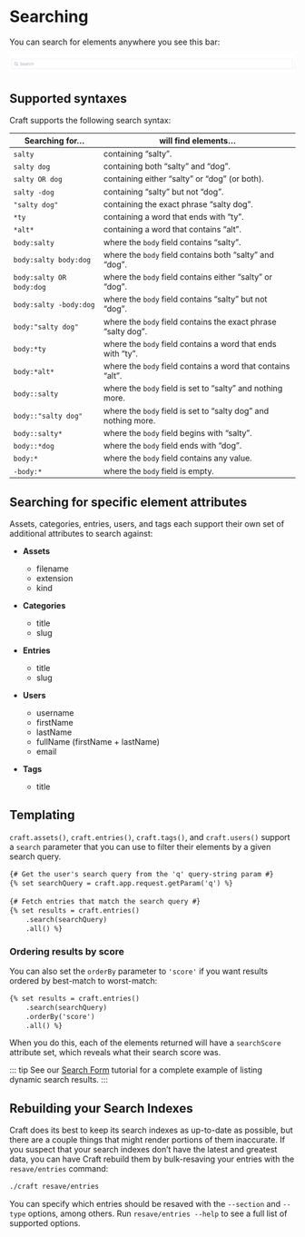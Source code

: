 # Searching

You can search for elements anywhere you see this bar:

![Search Bar](./images/searching-search-bar.png)

## Supported syntaxes

Craft supports the following search syntax:

| Searching for…           | will find elements…                                            |
| ------------------------ | -------------------------------------------------------------- |
| `salty`                  | containing “salty”.                                            |
| `salty dog`              | containing both “salty” and “dog”.                             |
| `salty OR dog`           | containing either “salty” or “dog” (or both).                  |
| `salty -dog`             | containing “salty” but not “dog”.                              |
| `"salty dog"`            | containing the exact phrase “salty dog”.                       |
| `*ty`                    | containing a word that ends with “ty”.                         |
| `*alt*`                  | containing a word that contains “alt”.                         |
| `body:salty`             | where the `body` field contains “salty”.                       |
| `body:salty body:dog`    | where the `body` field contains both “salty” and “dog”.        |
| `body:salty OR body:dog` | where the `body` field contains either “salty” or “dog”.       |
| `body:salty -body:dog`   | where the `body` field contains “salty” but not “dog”.         |
| `body:"salty dog"`       | where the `body` field contains the exact phrase “salty dog”.  |
| `body:*ty`               | where the `body` field contains a word that ends with “ty”.    |
| `body:*alt*`             | where the `body` field contains a word that contains “alt”.    |
| `body::salty`            | where the `body` field is set to “salty” and nothing more.     |
| `body::"salty dog"`      | where the `body` field is set to “salty dog” and nothing more. |
| `body::salty*`           | where the `body` field begins with “salty”.                    |
| `body::*dog`             | where the `body` field ends with “dog”.                        |
| `body:*`                 | where the `body` field contains any value.                     |
| `-body:*`                | where the `body` field is empty.                               |

## Searching for specific element attributes

Assets, categories, entries, users, and tags each support their own set of additional attributes to search against:

* **Assets**

  * filename
  * extension
  * kind

* **Categories**

  * title
  * slug

* **Entries**

  * title
  * slug

* **Users**

  * username
  * firstName
  * lastName
  * fullName (firstName + lastName)
  * email

* **Tags**

  * title


## Templating

`craft.assets()`, `craft.entries()`, `craft.tags()`, and `craft.users()` support a `search` parameter that you can use to filter their elements by a given search query.

```twig
{# Get the user's search query from the 'q' query-string param #}
{% set searchQuery = craft.app.request.getParam('q') %}

{# Fetch entries that match the search query #}
{% set results = craft.entries()
    .search(searchQuery)
    .all() %}
```

### Ordering results by score

You can also set the `orderBy` parameter to `'score'` if you want results ordered by best-match to worst-match:

```twig
{% set results = craft.entries()
    .search(searchQuery)
    .orderBy('score')
    .all() %}
```

When you do this, each of the elements returned will have a `searchScore` attribute set, which reveals what their search score was.

::: tip
See our [Search Form](dev/examples/search-form.md) tutorial for a complete example of listing dynamic search results.
:::

## Rebuilding your Search Indexes

Craft does its best to keep its search indexes as up-to-date as possible, but there are a couple things that might render portions of them inaccurate. If you suspect that your search indexes don’t have the latest and greatest data, you can have Craft rebuild them by bulk-resaving your entries with the `resave/entries` command:

```bash
./craft resave/entries
```

You can specify which entries should be resaved with the `--section` and `--type` options, among others. Run `resave/entries --help` to see a full list of supported options. 
